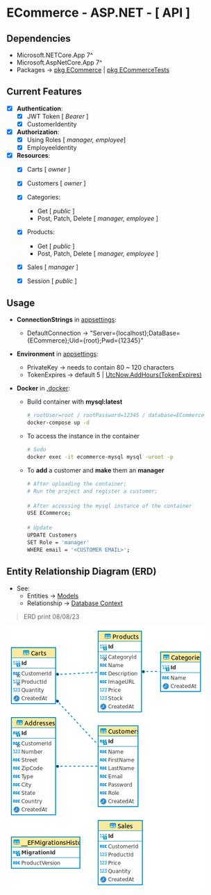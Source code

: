 # **ECommerce** - ASP.NET - [ API ]

## Dependencies
- Microsoft.NETCore.App 7^
- Microsoft.AspNetCore.App 7^
- Packages -> [pkg ECommerce](../src/ECommerce.csproj) | [pkg ECommerceTests](../tests/ECommerceTests.csproj)

## Current Features

 - [x] **Authentication**:
   - [x] JWT Token [ *Bearer* ]
   - [x] CustomerIdentity
 - [x] **Authorization**:
   - [x] Using Roles [ *manager, employee*]
   - [x] EmployeeIdentity
 - [x] **Resources**:
   - [x] Carts [ *owner* ]
   - [x] Customers [ *owner* ]
   - [x] Categories:
     - Get [ *public* ]
     - Post, Patch, Delete [ *manager, employee* ]
   - [x] Products:
     - Get [ *public* ]
     - Post, Patch, Delete [ *manager, employee* ]
   - [x] Sales [ *manager* ]
   - [x] Session [ *public* ]



## Usage

- **ConnectionStrings** in [appsettings](../src/appsettings.json):
  - DefaultConnection -> "Server={localhost};DataBase={ECommerce};Uid={root};Pwd={12345}"

- **Environment** in [appsettings](../src/appsettings.json):
  - PrivateKey -> needs to contain 80 ~ 120 characters
  - TokenExpires -> default 5 | [UtcNow.AddHours(TokenExpires)](../src//Modules/Session/TokenService.cs)

- **Docker** in [.docker](../.docker/docker-compose.yml):
  - Build container with **mysql:latest**
    ```sh
    # rootUser=root / rootPassword=12345 / database=ECommerce
    docker-compose up -d
    ```
  - To access the instance in the container
    ```sh
    # Sudo
    docker exec -it ecommerce-mysql mysql -uroot -p
    ```
  - To **add** a customer and **make** them an **manager**
    ```sh
    # After uploading the container;
    # Run the project and register a customer;

    # After accessing the mysql instance of the container
    USE ECommerce;
    
    # Update
    UPDATE Customers
    SET Role = 'manager'
    WHERE email = '<CUSTOMER EMAIL>';
    ```

## Entity Relationship Diagram (ERD)

- See:
  - Entities -> [Models](../src/Models)
  - Relationship -> [Database Context](../src/Context/DatabaseContext.cs)
> ERD print 08/08/23

![ERD](ERD-ECommerce.png)